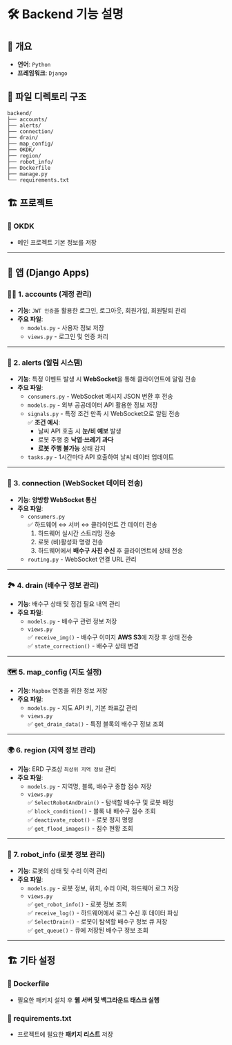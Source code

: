 # 🛠 Backend 기능 설명

## 📌 개요
- **언어**: `Python`
- **프레임워크**: `Django`

## 📂 파일 디렉토리 구조
```plaintext
backend/
├── accounts/ 
├── alerts/
├── connection/
├── drain/
├── map_config/
├── OKDK/
├── region/
├── robot_info/
├── Dockerfile
├── manage.py
└── requirements.txt
```

## 🏗 프로젝트
### 🔹 OKDK
- 메인 프로젝트 기본 정보를 저장

---

## 📌 앱 (Django Apps)

### 🧑‍💻 1. accounts (계정 관리)
- **기능**: `JWT 인증`을 활용한 로그인, 로그아웃, 회원가입, 회원탈퇴 관리  
- **주요 파일**:  
  - `models.py` - 사용자 정보 저장  
  - `views.py` - 로그인 및 인증 처리  

---

### 🔔 2. alerts (알림 시스템)
- **기능**: 특정 이벤트 발생 시 **WebSocket**을 통해 클라이언트에 알림 전송  
- **주요 파일**:
  - `consumers.py` - WebSocket 메시지 JSON 변환 후 전송
  - `models.py` - 외부 공공데이터 API 활용한 정보 저장
  - `signals.py` - 특정 조건 만족 시 WebSocket으로 알림 전송  
    ✅ **조건 예시**:  
    - 날씨 API 호출 시 **눈/비 예보** 발생  
    - 로봇 주행 중 **낙엽·쓰레기 과다**  
    - **로봇 주행 불가능** 상태 감지  
  - `tasks.py` - 1시간마다 API 호출하여 날씨 데이터 업데이트  

---

### 🔄 3. connection (WebSocket 데이터 전송)
- **기능**: **양방향 WebSocket 통신**  
- **주요 파일**:
  - `consumers.py`  
    ✅ 하드웨어 ↔ 서버 ↔ 클라이언트 간 데이터 전송  
    1) 하드웨어 실시간 스트리밍 전송  
    2) 로봇 (비)활성화 명령 전송  
    3) 하드웨어에서 **배수구 사진 수신** 후 클라이언트에 상태 전송  
  - `routing.py` - WebSocket 연결 URL 관리  

---

### 🏞 4. drain (배수구 정보 관리)
- **기능**: 배수구 상태 및 점검 필요 내역 관리  
- **주요 파일**:
  - `models.py` - 배수구 관련 정보 저장  
  - `views.py`  
    ✅ `receive_img()` - 배수구 이미지 **AWS S3**에 저장 후 상태 전송  
    ✅ `state_correction()` - 배수구 상태 변경  

---

### 🗺 5. map_config (지도 설정)
- **기능**: `Mapbox` 연동을 위한 정보 저장  
- **주요 파일**:
  - `models.py` - 지도 API 키, 기본 좌표값 관리  
  - `views.py`  
    ✅ `get_drain_data()` - 특정 블록의 배수구 정보 조회  

---

### 🌍 6. region (지역 정보 관리)
- **기능**: ERD 구조상 `최상위 지역 정보` 관리  
- **주요 파일**:
  - `models.py` - 지역명, 블록, 배수구 종합 점수 저장  
  - `views.py`  
    ✅ `SelectRobotAndDrain()` - 탐색할 배수구 및 로봇 배정  
    ✅ `block_condition()` - 블록 내 배수구 점수 조회  
    ✅ `deactivate_robot()` - 로봇 정지 명령  
    ✅ `get_flood_images()` - 침수 현황 조회  

---

### 🤖 7. robot_info (로봇 정보 관리)
- **기능**: 로봇의 상태 및 수리 이력 관리  
- **주요 파일**:
  - `models.py` - 로봇 정보, 위치, 수리 이력, 하드웨어 로그 저장  
  - `views.py`  
    ✅ `get_robot_info()` - 로봇 정보 조회  
    ✅ `receive_log()` - 하드웨어에서 로그 수신 후 데이터 파싱  
    ✅ `SelectDrain()` - 로봇이 탐색할 배수구 정보 큐 저장  
    ✅ `get_queue()` - 큐에 저장된 배수구 정보 조회  

---

## 🏗 기타 설정

### 🐳 Dockerfile
- 필요한 패키지 설치 후 **웹 서버 및 백그라운드 태스크 실행**  

### 📜 requirements.txt
- 프로젝트에 필요한 **패키지 리스트** 저장  
